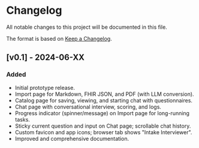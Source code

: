 # Changelog

All notable changes to this project will be documented in this file.

The format is based on [Keep a Changelog](https://keepachangelog.com/en/1.0.0/).

## [v0.1] - 2024-06-XX
### Added
- Initial prototype release.
- Import page for Markdown, FHIR JSON, and PDF (with LLM conversion).
- Catalog page for saving, viewing, and starting chat with questionnaires.
- Chat page with conversational interview, scoring, and logs.
- Progress indicator (spinner/message) on Import page for long-running tasks.
- Sticky current question and input on Chat page; scrollable chat history.
- Custom favicon and app icons; browser tab shows "Intake Interviewer".
- Improved and comprehensive documentation. 